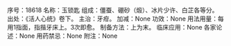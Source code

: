 序号：18618
名称：玉锁匙
组成：僵蚕、硼砂（煅）、冰片少许、白芷各等分。
出处：《活人心统》卷下。
主治：牙疳。
加减：None
功效：None
用法用量：每用1指面，指揩牙床上。3次即愈。
制备方法：上为末。
临床应用：None
各家论述：None
用药禁忌：None
附注：None
